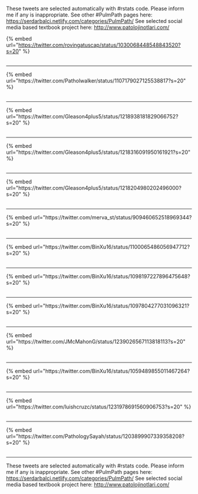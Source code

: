 

These tweets are selected automatically with #rstats code. Please inform me if any is inappropriate.
See other #PulmPath pages here: https://serdarbalci.netlify.com/categories/PulmPath/ 
See selected social media based textbook project here: http://www.patolojinotlari.com/

{% embed url="https://twitter.com/rovingatuscap/status/1030068448548843520?s=20" %}<br>
<br>
<hr>
{% embed url="https://twitter.com/Patholwalker/status/1107179027125538817?s=20" %}<br>
<br>
<hr>
{% embed url="https://twitter.com/Gleason4plus5/status/1218938181829066752?s=20" %}<br>
<br>
<hr>
{% embed url="https://twitter.com/Gleason4plus5/status/1218316091950161921?s=20" %}<br>
<br>
<hr>
{% embed url="https://twitter.com/Gleason4plus5/status/1218204980202496000?s=20" %}<br>
<br>
<hr>
{% embed url="https://twitter.com/merva_st/status/909460652518969344?s=20" %}<br>
<br>
<hr>
{% embed url="https://twitter.com/BinXu16/status/1100065486056947712?s=20" %}<br>
<br>
<hr>
{% embed url="https://twitter.com/BinXu16/status/1098197227896475648?s=20" %}<br>
<br>
<hr>
{% embed url="https://twitter.com/BinXu16/status/1097804277031096321?s=20" %}<br>
<br>
<hr>
{% embed url="https://twitter.com/JMcMahonG/status/1239026567113818113?s=20" %}<br>
<br>
<hr>
{% embed url="https://twitter.com/BinXu16/status/1059489855011467264?s=20" %}<br>
<br>
<hr>
{% embed url="https://twitter.com/luishcruzc/status/1231978691560906753?s=20" %}<br>
<br>
<hr>
{% embed url="https://twitter.com/PathologySayah/status/1203899907339358208?s=20" %}<br>
<br>
<hr>


These tweets are selected automatically with #rstats code. Please inform me if any is inappropriate.
See other #PulmPath pages here: https://serdarbalci.netlify.com/categories/PulmPath/ 
See selected social media based textbook project here: http://www.patolojinotlari.com/
